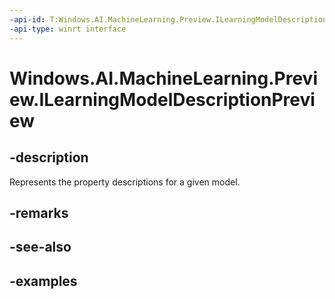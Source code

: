 ```yaml
---
-api-id: T:Windows.AI.MachineLearning.Preview.ILearningModelDescriptionPreview
-api-type: winrt interface
---
```


<!-- Interface syntax.
public interface ILearningModelDescriptionPreview 
-->

# Windows.AI.MachineLearning.Preview.ILearningModelDescriptionPreview

## -description
Represents the property descriptions for a given model.

## -remarks

## -see-also

## -examples

